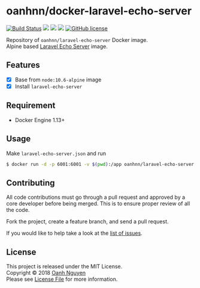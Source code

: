 # oanhnn/docker-laravel-echo-server

[![Build Status](https://travis-ci.org/oanhnn/docker-laravel-echo-server.svg?branch=master)](https://travis-ci.org/oanhnn/docker-laravel-echo-server)
[![](https://images.microbadger.com/badges/image/oanhnn/laravel-echo-server.svg)](https://microbadger.com/images/oanhnn/laravel-echo-server)
[![](https://images.microbadger.com/badges/version/oanhnn/laravel-echo-server.svg)](https://microbadger.com/images/oanhnn/laravel-echo-server)
[![](https://images.microbadger.com/badges/commit/oanhnn/laravel-echo-server.svg)](https://microbadger.com/images/oanhnn/laravel-echo-server)
[![GitHub license](https://img.shields.io/github/license/oanhnn/docker-laravel-echo-server.svg)](https://github.com/oanhnn/docker-laravel-echo-server/blob/master/LICENSE)

Repository of `oanhnn/laravel-echo-server` Docker image.   
Alpine based [Laravel Echo Server](https://github.com/tlaverdure/laravel-echo-server) image.

## Features

- [x] Base from `node:10.6-alpine` image
- [x] Install `laravel-echo-server`

## Requirement
- Docker Engine 1.13+

## Usage

Make `laravel-echo-server.json` and run

```bash
$ docker run -d -p 6001:6001 -v $(pwd):/app oanhnn/laravel-echo-server
```

## Contributing

All code contributions must go through a pull request and approved by a core developer before being merged. 
This is to ensure proper review of all the code.

Fork the project, create a feature branch, and send a pull request.

If you would like to help take a look at the [list of issues](https://github.com/oanhnn/docker-laravel-echo-server/issues).

## License

This project is released under the MIT License.   
Copyright © 2018 [Oanh Nguyen](https://github.com/oanhnn)   
Please see [License File](https://github.com/oanhnn/docker-laravel-echo-server/blob/master/LICENSE) for more information.
